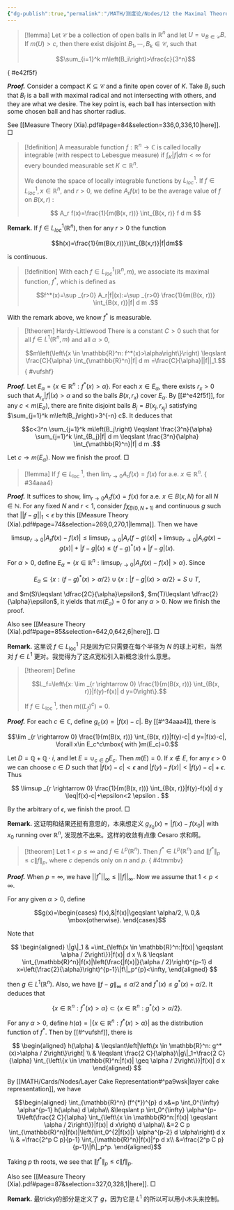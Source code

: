 ```yaml
---
{"dg-publish":true,"permalink":"/MATH/测度论/Nodes/12 the Maximal Theorem/","dgPassFrontmatter":true}
---
```



> [!lemma]
> Let $\mathcal{C}$ be a collection of open balls in $\mathbb{R}^n$ and let $U=\cup_{B \in \mathcal{C}} B$. If $m(U)>c$, then there exist disjoint $B_1, \cdots, B_k \in \mathcal{C}$, such that
> 
> $$\sum_{i=1}^k m\left(B_i\right)>\frac{c}{3^n}$$
>
{ #e42f5f}


**_Proof._**
Consider a compact $K\subseteq \mathcal C$ and a finite open cover of $K$. Take $B_i$ such that $B_i$ is a ball with maximal radical and not intersecting with others, and they are what we desire. The key point is, each ball has intersection with some chosen ball and has shorter radius.

See [[Measure  Theory    (Xia).pdf#page=84&selection=336,0,336,10|here]].
□


> [!definition]
> A measurable function $f: \mathbb{R}^n \rightarrow \mathbb{C}$ is called locally integrable (with respect to Lebesgue measure) if $\int_K|f| d m<\infty$ for every bounded measurable set $K \subset \mathbb{R}^n$. 
> 
> We denote the space of locally integrable functions by $L_{l o c}^1$. If $f \in L_{l o c}^1, x \in \mathbb{R}^n$, and $r>0$, we define $A_r f(x)$ to be the average value of $f$ on $B(x, r)$ :
> 
> $$
> A_r f(x)=\frac{1}{m(B(x, r))} \int_{B(x, r)} f d m
> $$

**Remark.** If $f\in L_{loc}^1(\mathbb{R}^n)$, then for any $r>0$ the function 

$$h(x)=\frac{1}{m(B(x,r))}\int_{B(x,r)}|f|dm$$

is continuous. 

> [!definition]
> With each $f \in L_{l o c}^1\left(\mathbb{R}^n, m\right)$, we associate its maximal function, $f^*$, which is defined as
> 
> $$f^*(x)=\sup _{r>0} A_r|f|(x):=\sup _{r>0} \frac{1}{m(B(x, r))} \int_{B(x, r)}|f| d m .$$

With the remark above, we know $f^*$ is measurable.

> [!theorem] Hardy-Littlewood
> There is a constant $C>0$ such that for all $f \in L^1\left(\mathbb{R}^n, m\right)$ and all $\alpha>0$,
> 
> $$m\left(\left\{x \in \mathbb{R}^n: f^*(x)>\alpha\right\}\right) \leqslant \frac{C}{\alpha} \int_{\mathbb{R}^n}|f| d m =\frac{C}{\alpha}||f||_1.$$
{ #vufshf}


**_Proof._**
Let $E_\alpha=\left\{x \in \mathbb{R}^n: f^*(x)>\alpha\right\}$. For each $x \in E_\alpha$, there exists $r_x>0$ such that $A_{r_x}|f|(x)>\alpha$ and so the balls $B\left(x, r_x\right)$ cover $E_\alpha$. By [[#^e42f5f]], for any $c<m(E_\alpha)$, there are finite disjoint balls $B_j=B\left(x_j, r_{x_j}\right)$ satisfying $\sum_{j=1}^k m\left(B_j\right)>3^{-n} c$. It deduces that

$$c<3^n \sum_{j=1}^k m\left(B_j\right) \leqslant \frac{3^n}{\alpha} \sum_{j=1}^k \int_{B_j}|f| d m \leqslant \frac{3^n}{\alpha} \int_{\mathbb{R}^n}|f| d m .$$


Let $c \rightarrow m\left(E_\alpha\right)$. Now we finish the proof.
□


> [!lemma]
> If $f \in L_{\text {loc }}^1$, then $\lim _{r \rightarrow 0} A_r f(x)=f(x)$ for a.e. $x \in \mathbb{R}^n$.
{ #34aaa4}


**_Proof._**
It suffices to show, $\lim_{r\to 0}A_rf(x)=f(x)$ for a.e. $x\in B(x,N)$ for all $N\in \mathbb{N}$. For any fixed $N$ and $r<1$, consider $f\chi_{B(0,N+1)}$ and continuous $g$ such that $||f-g||_1<\epsilon$ by this [[Measure  Theory    (Xia).pdf#page=74&selection=269,0,270,1|lemma]]. Then we have 

$$\limsup_{r\to 0}|A_rf(x)-f(x)|\leqslant \limsup_{r\to 0}|A_r(f-g)(x)|+\limsup_{r\to 0}|A_rg(x)-g(x)|+|f-g|(x)\leqslant (f-g)^*(x)+|f-g|(x).$$

For $\alpha>0$, define $E_\alpha=\{x\in \mathbb{R}^n:\limsup_{r\to 0}|A_rf(x)-f(x)|>\alpha\}$. Since 

$$E_\alpha\subseteq\{x:(f-g)^*(x)>\alpha/2\}\cup\{x:|f-g|(x)>\alpha/2\}=S\cup T,$$

and $m(S)\leqslant \dfrac{2C}{\alpha}\epsilon$, $m(T)\leqslant \dfrac{2}{\alpha}\epsilon$, it yields that $m(E_\alpha)=0$ for any $\alpha>0$. Now we finish the proof.

Also see [[Measure  Theory    (Xia).pdf#page=85&selection=642,0,642,6|here]]. 
□

**Remark.** 这里说 $f\in L_{\mathrm{loc}}^1$ 只是因为它只需要在每个半径为 $N$ 的球上可积，当然对 $f\in L^1$ 更对。我觉得为了这点宽松引入新概念没什么意思。


> [!theorem]
> Define 
> 
> $$L_f=\left\{x: \lim _{r \rightarrow 0} \frac{1}{m(B(x, r))} \int_{B(x, r)}|f(y)-f(x)| d y=0\right\}.$$
> 
> If $f \in L_{\text {loc }}^1$, then $m\left(\left(L_f\right)^c\right)=0$.

**_Proof._**
For each $c \in \mathbb{C}$, define $g_c(x)=|f(x)-c|$. By [[#^34aaa4]], there is

$$\lim _{r \rightarrow 0} \frac{1}{m(B(x, r))} \int_{B(x, r)}|f(y)-c| d y=|f(x)-c|, \forall x\in E_c^c\mbox{ with }m(E_c)=0.$$

Let $D=\mathbb{Q}+\mathbb{Q}\cdot i$, and let $E=\cup_{c \in D} E_c$. Then $m(E)=0$. If $x \notin E$, for any $\epsilon>0$ we can choose $c \in D$ such that $|f(x)-c|<\epsilon$ and $|f(y)-f(x)|<|f(y)-c|+\epsilon$. Thus

$$
\limsup _{r \rightarrow 0} \frac{1}{m(B(x, r))} \int_{B(x, r)}|f(y)-f(x)| d y \leq|f(x)-c|+\epsilon<2 \epsilon .
$$

By the arbitrary of $\epsilon$, we finish the proof.
□

**Remark.** 这证明和结果还挺有意思的，本来想定义 $g_{x_0}(x)=|f(x)-f(x_0)|$ with $x_0$ running over $\mathbb{R}^n$, 发现放不出来。这样的收敛有点像 Cesaro 求和啊。

> [!theorem]
> Let $1<p \leqslant \infty$ and $f \in L^p\left(\mathbb{R}^n\right)$. Then $f^* \in L^p\left(\mathbb{R}^n\right)$ and $\left\|f^*\right\|_p \leqslant c\|f\|_p$, where $c$ depends only on $n$ and $p$.
{ #4tmmbv}


**_Proof._**
When $p=\infty$, we have $||f^*||_\infty\leqslant ||f||_{\infty}$. Now we assume that $1<p<\infty$.

For any given $\alpha>0$, define 

$$g(x)=\begin{cases}
f(x),&|f(x)|\geqslant \alpha/2, \\
0,& \mbox{otherwise}.
\end{cases}$$

Note that

$$
\begin{aligned}
\|g\|_1 & =\int_{\left\{x \in \mathbb{R}^n:|f(x)| \geqslant \alpha / 2\right\}}|f(x)| d x \\
& \leqslant \int_{\mathbb{R}^n}|f(x)|\left(\frac{|f(x)|}{\alpha / 2}\right)^{p-1} d x=\left(\frac{2}{\alpha}\right)^{p-1}\|f\|_p^{p}<\infty,
\end{aligned}
$$

then $g \in L^1\left(\mathbb{R}^n\right)$. Also, we have $\|f-g\|_{\infty} \leqslant \alpha / 2$ and $f^*(x) \leqslant g^*(x)+{\alpha}/{2}$. It deduces that

$$\left\{x \in \mathbb{R}^n: f^*(x)>\alpha\right\} \subset\left\{x \in \mathbb{R}^n: g^*(x)>\alpha / 2\right\}.$$

For any $\alpha>0$, define $h(\alpha)=\left|\left\{x \in \mathbb{R}^n: f^*(x)>\alpha\right\}\right|$ as the distribution function of $f^*$. Then by [[#^vufshf]], there is

$$
\begin{aligned}
h(\alpha) & \leqslant\left|\left\{x \in \mathbb{R}^n: g^*(x)>\alpha / 2\right\}\right| \\
& \leqslant \frac{2 C}{\alpha}\|g\|_1=\frac{2 C}{\alpha} \int_{\left\{x \in \mathbb{R}^n:|f(x)| \geq \alpha / 2\right\}}|f(x)| d x
\end{aligned}
$$

By [[MATH/Cards/Nodes/Layer Cake Representation#^pa9wsk\|layer cake representation]], we have

$$\begin{aligned}
\int_{\mathbb{R}^n} (f^{*})^{p} d x&=p \int_0^{\infty} \alpha^{p-1} h(\alpha) d \alpha\\
&\leqslant p \int_0^{\infty} \alpha^{p-1}\left(\frac{2 C}{\alpha} \int_{\left\{x \in \mathbb{R}^n:|f(x)| \geqslant \alpha / 2\right\}}|f(x)| d x\right) d \alpha\\
&=2 C p \int_{\mathbb{R}^n}|f(x)|\left(\int_0^{2|f(x)|} \alpha^{p-2} d \alpha\right) d x \\
& =\frac{2^p C p}{p-1} \int_{\mathbb{R}^n}|f(x)|^p d x\\
&=\frac{2^p C p}{p-1}\|f\|_p^p.
\end{aligned}$$

Taking $p$ th roots, we see that $\left\|f^*\right\|_p \leq c\|f\|_p$.

Also see [[Measure  Theory    (Xia).pdf#page=87&selection=327,0,328,1|here]].
□

**Remark.** 最tricky的部分是定义了 $g$，因为它是 $L^1$ 的所以可以用小木头来控制。